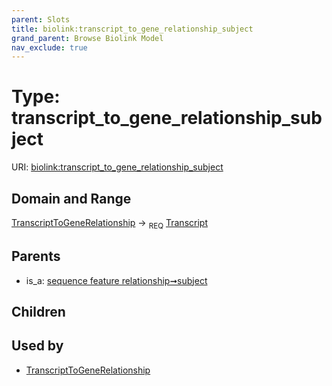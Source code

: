 ```yaml
---
parent: Slots
title: biolink:transcript_to_gene_relationship_subject
grand_parent: Browse Biolink Model
nav_exclude: true
---
```


# Type: transcript_to_gene_relationship_subject




URI: [biolink:transcript_to_gene_relationship_subject](https://w3id.org/biolink/vocab/transcript_to_gene_relationship_subject)

## Domain and Range

[TranscriptToGeneRelationship](TranscriptToGeneRelationship.md) ->  <sub>REQ</sub> [Transcript](Transcript.md)

## Parents

 *  is_a: [sequence feature relationship➞subject](sequence_feature_relationship_subject.md)

## Children


## Used by

 * [TranscriptToGeneRelationship](TranscriptToGeneRelationship.md)

